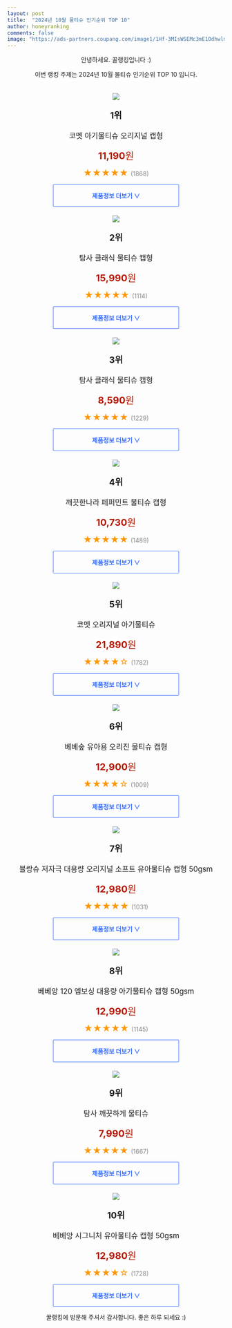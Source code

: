 ```yaml
---
layout: post
title:  "2024년 10월 물티슈 인기순위 TOP 10"
author: honeyranking
comments: false
image: "https://ads-partners.coupang.com/image1/1Hf-3MIsWSEMc3mE1OdhwlmqMLsSoX2RRBMkHbKHJ1XdnvsmhDlHwT79dhle34j7Ri0Vh1sQtRT8OkByvRMdgKz5Z29bZwywzykNAT2OOqI7mivTkBNlrYaEG3i1K7lhvgIT_HHWdKiv5pXoAYOzcAH0Z2-c1cK1gQ60pJCZ8LBeV8VOsdCF0K6qj_sI0zaaonON7JTEoJnXNu-k70VFbCE_yuL999NR76wA9ec7Tb9V-6sgEkKq4Zu7_D5aa2snRBfA0_aFynUNVLAHG7mQjwwClo5YHxqe48g="
---
```

<p style="text-align: center;">안녕하세요. 꿀랭킹입니다 :)</p>
<p style="text-align: center;">이번 랭킹 주제는 2024년 10월 물티슈 인기순위 TOP 10 입니다.</p><center><img src="https://ads-partners.coupang.com/image1/1Hf-3MIsWSEMc3mE1OdhwlmqMLsSoX2RRBMkHbKHJ1XdnvsmhDlHwT79dhle34j7Ri0Vh1sQtRT8OkByvRMdgKz5Z29bZwywzykNAT2OOqI7mivTkBNlrYaEG3i1K7lhvgIT_HHWdKiv5pXoAYOzcAH0Z2-c1cK1gQ60pJCZ8LBeV8VOsdCF0K6qj_sI0zaaonON7JTEoJnXNu-k70VFbCE_yuL999NR76wA9ec7Tb9V-6sgEkKq4Zu7_D5aa2snRBfA0_aFynUNVLAHG7mQjwwClo5YHxqe48g=" style="margin-top:20px" /></center><p style="text-align: center; font-size: 20px"><b>1위</b></p><p style="text-align: center; font-size: 17px">코멧 아기물티슈 오리지널 캡형</p><p style="text-align: center;"><span style="color: #b61800; font-size: 22px;"><b>11,190</b>원</span></p><p style="text-align: center;"><span style="color: #ff9600; font-size: 20px;">★★★★★ </span><span style="color: #878787;">(1868)</span></p><center><a href="https://link.coupang.com/re/AFFSDP?lptag=AF3899140&subid=honeyrank&pageKey=188227098&itemId=537550763&vendorItemId=4403776090&traceid=V0-153-91fd29a018dd6edb&requestid=20241007170000654002987127&token=31850C%7CGM"><div style="font-size: 14px; display: inline-block; padding: 15px 90px; color: #346aff; border-radius: 2px; border: 1px solid #346aff; cursor: pointer;"><b>제품정보 더보기 &or;</b></div></a></center><center><img src="https://ads-partners.coupang.com/image1/qHmM5kFMCgm7kz7cqCMbB1wvU6SHs5yIjxrME-apvyjFBVDtlr8_Dl6e2xF_4XIXexY4eabAAeal6U55MrQP_NXFeURN12W5SKxpHoEa7iz4snClF_87La1xx4T4lxqszDKDTyf7OGRxomsjtwZsCHFqFVvgInOcA2rq2bMnb6B-kbj6XnFevlo9Z1z3bVrW-LPJaUth3mxB6oeBXlg5YxpeJJbwNfYDijYzVph_5wCy-zWs3cKxNoY5csSUK_Cjk_Kc6W82IwJwTCkNWOscIVNYxgxAWkA_2unx" style="margin-top:20px" /></center><p style="text-align: center; font-size: 20px"><b>2위</b></p><p style="text-align: center; font-size: 17px">탐사 클래식 물티슈 캡형</p><p style="text-align: center;"><span style="color: #b61800; font-size: 22px;"><b>15,990</b>원</span></p><p style="text-align: center;"><span style="color: #ff9600; font-size: 20px;">★★★★★ </span><span style="color: #878787;">(1114)</span></p><center><a href="https://link.coupang.com/re/AFFSDP?lptag=AF3899140&subid=honeyrank&pageKey=305672892&itemId=3984481086&vendorItemId=71968792459&traceid=V0-153-df6e481d96579701&requestid=20241007170000654002987127&token=31850C%7CGM"><div style="font-size: 14px; display: inline-block; padding: 15px 90px; color: #346aff; border-radius: 2px; border: 1px solid #346aff; cursor: pointer;"><b>제품정보 더보기 &or;</b></div></a></center><center><img src="https://ads-partners.coupang.com/image1/qAeHHEtX6e1cvtslqC4_hwtuOsJ2cxZkpDePrSOs5D24kFfyJ-NX1Q73MvtKw3gLInMszTAIuwWxbUwu2BbYOO6CqMLyp1MvUA-E4ScuDRXrvbJ_Y7eeyTuXG2KZx6ErRT73eAVJ_51HCjf10KKdDdodj5lEXtsU3siB_hLm7i-hi29H12yHg7uZ2eduGPeoCAwv-FgDbtfG-1U23Xg6Fq7oPQWRZ4PfsaXE7Es6bxiPYsTYvVFufiCevir3nHzyBDXFvCnK9TfwWJBiDIWzTcKhrJWtLKAO" style="margin-top:20px" /></center><p style="text-align: center; font-size: 20px"><b>3위</b></p><p style="text-align: center; font-size: 17px">탐사 클래식 물티슈 캡형</p><p style="text-align: center;"><span style="color: #b61800; font-size: 22px;"><b>8,590</b>원</span></p><p style="text-align: center;"><span style="color: #ff9600; font-size: 20px;">★★★★★ </span><span style="color: #878787;">(1229)</span></p><center><a href="https://link.coupang.com/re/AFFSDP?lptag=AF3899140&subid=honeyrank&pageKey=305672892&itemId=963428194&vendorItemId=5366452533&traceid=V0-153-df6e481d96579701&requestid=20241007170000654002987127&token=31850C%7CGM"><div style="font-size: 14px; display: inline-block; padding: 15px 90px; color: #346aff; border-radius: 2px; border: 1px solid #346aff; cursor: pointer;"><b>제품정보 더보기 &or;</b></div></a></center><center><img src="https://ads-partners.coupang.com/image1/0cwGBv4OLtLnKSeW0eb7M9y2td42m1HjqY2-hcuJ1-DX0eDWO3X7tTKuK6GCGYzVHKssgMs67fjuqnnYD5r6m3b1d9brrcrahXZXewAWpKdJv9W8yLxO_P_CEUUk57Khhtft8JzFM0NgYB5LwYjOlpKaENbxzolwTF7Vca54Bp2XwRQXYGjv2p25dtWmRE8e1qpiqX_325wcWfauI4tI4tlPvdZoCiZewQc0KmuqvNc98vnC67Gy8WEbiCpv-I3H9HXM-CVqhBOBHGMFs2Fba-mboXRDCJGoRA==" style="margin-top:20px" /></center><p style="text-align: center; font-size: 20px"><b>4위</b></p><p style="text-align: center; font-size: 17px">깨끗한나라 페퍼민트 물티슈 캡형</p><p style="text-align: center;"><span style="color: #b61800; font-size: 22px;"><b>10,730</b>원</span></p><p style="text-align: center;"><span style="color: #ff9600; font-size: 20px;">★★★★★ </span><span style="color: #878787;">(1489)</span></p><center><a href="https://link.coupang.com/re/AFFSDP?lptag=AF3899140&subid=honeyrank&pageKey=8255471863&itemId=12992372&vendorItemId=3059399258&traceid=V0-153-439ac6db4715d9d3&requestid=20241007170000654002987127&token=31850C%7CGM"><div style="font-size: 14px; display: inline-block; padding: 15px 90px; color: #346aff; border-radius: 2px; border: 1px solid #346aff; cursor: pointer;"><b>제품정보 더보기 &or;</b></div></a></center><center><img src="https://ads-partners.coupang.com/image1/O3uupdEBA9ooQ0DnO5AQd4lTMhqP5xER2agC2zgiXoADVz4WnWlFzTz6g26mObt352GM0ji6eBXJT6BaDF8K1vOeK3kM_LV15dnw1_pSQ8G4tlWzC9cTwFKLFZBQiQ1NUSH0p2LmyNeiqFYDly5To8C8jWEvcHvsz2h71_eOiW0AmGW3JKRLV550BZ4bbC1w3Xd9PSYNvAcnfPvnn2lPtfAdo4S1tNfRPPs71nZaEQYTd9ObAu4CDE5L2cvUK4O_GfLnKrP4y23bo3znYsFJ1OJToQ4DEcL9vHM4" style="margin-top:20px" /></center><p style="text-align: center; font-size: 20px"><b>5위</b></p><p style="text-align: center; font-size: 17px">코멧 오리지널 아기물티슈</p><p style="text-align: center;"><span style="color: #b61800; font-size: 22px;"><b>21,890</b>원</span></p><p style="text-align: center;"><span style="color: #ff9600; font-size: 20px;">★★★★☆ </span><span style="color: #878787;">(1782)</span></p><center><a href="https://link.coupang.com/re/AFFSDP?lptag=AF3899140&subid=honeyrank&pageKey=188227098&itemId=6706535406&vendorItemId=74000115996&traceid=V0-153-91fd29a018dd6edb&requestid=20241007170000654002987127&token=31850C%7CGM"><div style="font-size: 14px; display: inline-block; padding: 15px 90px; color: #346aff; border-radius: 2px; border: 1px solid #346aff; cursor: pointer;"><b>제품정보 더보기 &or;</b></div></a></center><center><img src="https://ads-partners.coupang.com/image1/GxZkekWjUxe_rj9EGw79gUveGIJCJqyX24GnWMO9_SqJ73I_CB2wwcvrFqMwnXPQLA5agkedkq8INwXyHVEWBIRig3zJodvzusaJhBZxVf7G_2VZWa65S_8ZHm7-Kua10Qrrw6BHrSdYWIcEVvV9r5X50jql1IBd6dEmZ80XtvkrrzIpiaWHWy9-7M-bp52jCtEtHbE5uQBaahCfgO9Cn8ULI6WLdYoZod05mqO28pF67hb4blHsShFhepNaT8lnYMxtVGmDPm-7DHl_2YOIcczwc04bPoUztQ==" style="margin-top:20px" /></center><p style="text-align: center; font-size: 20px"><b>6위</b></p><p style="text-align: center; font-size: 17px">베베숲 유아용 오리진 물티슈 캡형</p><p style="text-align: center;"><span style="color: #b61800; font-size: 22px;"><b>12,900</b>원</span></p><p style="text-align: center;"><span style="color: #ff9600; font-size: 20px;">★★★★☆ </span><span style="color: #878787;">(1009)</span></p><center><a href="https://link.coupang.com/re/AFFSDP?lptag=AF3899140&subid=honeyrank&pageKey=7455919074&itemId=18854921300&vendorItemId=85984112985&traceid=V0-153-31420e7ffc684935&requestid=20241007170000654002987127&token=31850C%7CGM"><div style="font-size: 14px; display: inline-block; padding: 15px 90px; color: #346aff; border-radius: 2px; border: 1px solid #346aff; cursor: pointer;"><b>제품정보 더보기 &or;</b></div></a></center><center><img src="https://ads-partners.coupang.com/image1/Liagvb6I4Y6qYegpLvK5XyktUrZ42N0kXYq7bLQkd1yTFO5nsJPLOnQEa-MBGrDoSw8g36W1BQQ1keYIfPMfXkZ2BLImKmVgx8oQyeBAaKyoTh2oai_LVDVTEqt7pUWVYc8vO_o7jsEQP116MFjO4f2H0-GIYdb3OD57yjILIkLLibIXsafdKKYn673VoAxXa8XR0_9iXKDOrLCanjQ6XyB46iRxOsDTKQNykDE-T3hulWVXEZ9lcp2wq-5TKEVkAa-qSuzE_CDWJC3yPenZqJdb-nrVdREj96nF" style="margin-top:20px" /></center><p style="text-align: center; font-size: 20px"><b>7위</b></p><p style="text-align: center; font-size: 17px">블랑슈 저자극 대용량 오리지널 소프트 유아물티슈 캡형 50gsm</p><p style="text-align: center;"><span style="color: #b61800; font-size: 22px;"><b>12,980</b>원</span></p><p style="text-align: center;"><span style="color: #ff9600; font-size: 20px;">★★★★★ </span><span style="color: #878787;">(1031)</span></p><center><a href="https://link.coupang.com/re/AFFSDP?lptag=AF3899140&subid=honeyrank&pageKey=7420648438&itemId=19248537252&vendorItemId=85201539788&traceid=V0-153-50399a303115f2e3&requestid=20241007170000654002987127&token=31850C%7CGM"><div style="font-size: 14px; display: inline-block; padding: 15px 90px; color: #346aff; border-radius: 2px; border: 1px solid #346aff; cursor: pointer;"><b>제품정보 더보기 &or;</b></div></a></center><center><img src="https://ads-partners.coupang.com/image1/hPdkEAK_t8hRsn8ShCjq_HW6QlseZUaymB1Cejt9nwxxfiW8GuTzaQsS9bV8KBenFch2RGrqdT_z-c2gHhz7k9Oe8tBHIHZMSNSno86VR6cVLAiIabRMehq3LFPNkut1vk2j4wCU2_AUR0MFFE2Y7ChsD9RfPVSY5RPE7y2H0oLfVBXvtUyMwPql3Q2Gui39pe3D4m3BeI9H_B7DOyqUavedibg76fvxSjxQnGpCzjX4RLPJI1zzOJgqubTnBfTV4UwkO3Mzx_ZOMeMMNJMR7oiqSiPlxPrWb6mrgQ==" style="margin-top:20px" /></center><p style="text-align: center; font-size: 20px"><b>8위</b></p><p style="text-align: center; font-size: 17px">베베앙 120 엠보싱 대용량 아기물티슈 캡형 50gsm</p><p style="text-align: center;"><span style="color: #b61800; font-size: 22px;"><b>12,990</b>원</span></p><p style="text-align: center;"><span style="color: #ff9600; font-size: 20px;">★★★★★ </span><span style="color: #878787;">(1145)</span></p><center><a href="https://link.coupang.com/re/AFFSDP?lptag=AF3899140&subid=honeyrank&pageKey=7857901568&itemId=21436080703&vendorItemId=84095676789&traceid=V0-153-0479d98eb61282b5&requestid=20241007170000654002987127&token=31850C%7CGM"><div style="font-size: 14px; display: inline-block; padding: 15px 90px; color: #346aff; border-radius: 2px; border: 1px solid #346aff; cursor: pointer;"><b>제품정보 더보기 &or;</b></div></a></center><center><img src="https://ads-partners.coupang.com/image1/wPje8dr4x_273scFwDSU7odcJj826SsBA4Jp-FAiY0VJXWX8MP068Eim4z9Xx2U0SpQ23DdC-OBiFdNSNCdbSFzydVmxc4WP3UPYop2HFTJDP1zqc-mxP-8s6f4apQryvpumbzgSCyNeyw5x1kO2-jFJj47cwnGBD3cmZPunB6NJROnl4LHc0gfVrngexdAehSiWn4HsYvwxgKLt0AGz582T--vvLosuufIygqViag51-xDGJvVaR6JQckUuKQgZ7XdkHV2XMMaZLd89czKG7jHJikH7LVbdL7MCWQ==" style="margin-top:20px" /></center><p style="text-align: center; font-size: 20px"><b>9위</b></p><p style="text-align: center; font-size: 17px">탐사 깨끗하게 물티슈</p><p style="text-align: center;"><span style="color: #b61800; font-size: 22px;"><b>7,990</b>원</span></p><p style="text-align: center;"><span style="color: #ff9600; font-size: 20px;">★★★★★ </span><span style="color: #878787;">(1667)</span></p><center><a href="https://link.coupang.com/re/AFFSDP?lptag=AF3899140&subid=honeyrank&pageKey=7674733545&itemId=20483319220&vendorItemId=87562244302&traceid=V0-153-714081d913047843&requestid=20241007170000654002987127&token=31850C%7CGM"><div style="font-size: 14px; display: inline-block; padding: 15px 90px; color: #346aff; border-radius: 2px; border: 1px solid #346aff; cursor: pointer;"><b>제품정보 더보기 &or;</b></div></a></center><center><img src="https://ads-partners.coupang.com/image1/jT04U3Nn93DEVzxxjWomnqrn4jibfPKwFlBYq3Wh_Qr5z71Qid6EAp55uJnpWLM-KNQZh4IfdB38mC6cNmk0A3bzRfQug2fFKuHXP6bV5dW0btfH51_x-5Jr-zA8sw_EnpNWy8N7imczvxkUlnF6Cn-ViaCLbScSVe19sDpxTbOnhYBwJ8hNUrt6YQt5h7qr3SFdlILntHLvCPLs8GY6jiA7Otd0893-M1pUMhiOmi6dAAD9jSgtthrTSaVWsREGNi3TiO9TB5wlV24QcqyCL-2K2gzZMjAT05b0" style="margin-top:20px" /></center><p style="text-align: center; font-size: 20px"><b>10위</b></p><p style="text-align: center; font-size: 17px">베베앙 시그니처 유아물티슈 캡형 50gsm</p><p style="text-align: center;"><span style="color: #b61800; font-size: 22px;"><b>12,980</b>원</span></p><p style="text-align: center;"><span style="color: #ff9600; font-size: 20px;">★★★★☆ </span><span style="color: #878787;">(1728)</span></p><center><a href="https://link.coupang.com/re/AFFSDP?lptag=AF3899140&subid=honeyrank&pageKey=6812676322&itemId=18449938743&vendorItemId=70440100958&traceid=V0-153-48a8a4d43ee3c026&requestid=20241007170000654002987127&token=31850C%7CGM"><div style="font-size: 14px; display: inline-block; padding: 15px 90px; color: #346aff; border-radius: 2px; border: 1px solid #346aff; cursor: pointer;"><b>제품정보 더보기 &or;</b></div></a></center><p style="text-align: center;">꿀랭킹에 방문해 주셔서 감사합니다. 좋은 하루 되세요 :)</p>